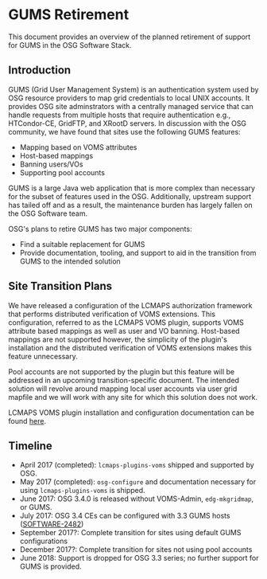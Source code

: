 
GUMS Retirement
===============

This document provides an overview of the planned retirement of support for GUMS in the OSG Software Stack.

Introduction
------------

GUMS (Grid User Management System) is an authentication system used by OSG resource providers to map grid credentials to
local UNIX accounts. It provides OSG site adminstrators with a centrally managed service that can handle requests from
multiple hosts that require authentication e.g., HTCondor-CE, GridFTP, and XRootD servers. In discussion with the OSG
community, we have found that sites use the following GUMS features:

- Mapping based on VOMS attributes
- Host-based mappings
- Banning users/VOs
- Supporting pool accounts

GUMS is a large Java web application that is more complex than necessary for the subset of features used in the
OSG. Additionally, upstream support has tailed off and as a result, the maintenance burden has largely fallen on the OSG
Software team.

OSG's plans to retire GUMS has two major components:

- Find a suitable replacement for GUMS
- Provide documentation, tooling, and support to aid in the transition from GUMS to the intended solution

Site Transition Plans
---------------------

We have released a configuration of the LCMAPS authorization framework that performs distributed verification of VOMS
extensions. This configuration, referred to as the LCMAPS VOMS plugin, supports VOMS attribute based mappings as well as
user and VO banning. Host-based mappings are not supported however, the simplicity of the plugin's installation and
the distributed verification of VOMS extensions makes this feature unnecessary.

Pool accounts are not supported by the plugin but this feature will be addressed in an upcoming transition-specific
document. The intended solution will revolve around mapping local user accounts via user grid mapfile and we will work
with any site for which this solution does not work.

LCMAPS VOMS plugin installation and configuration documentation can be
found [here](https://twiki.opensciencegrid.org/bin/view/Documentation/Release3/InstallLcmapsVoms).

Timeline
--------

- April 2017 (completed): `lcmaps-plugins-voms` shipped and supported by OSG.
- May 2017 (completed): `osg-configure` and documentation necessary for using `lcmaps-plugins-voms` is shipped.
- June 2017: OSG 3.4.0 is released without VOMS-Admin, `edg-mkgridmap`, or GUMS.
- July 2017: OSG 3.4 CEs can be configured with 3.3 GUMS hosts
  ([SOFTWARE-2482](https://jira.opensciencegrid.org/browse/SOFTWARE-2482))
- September 2017?: Complete transition for sites using default GUMS configurations
- December 2017?: Complete transition for sites not using pool accounts
- June 2018: Support is dropped for OSG 3.3 series; no further support for GUMS is provided.
